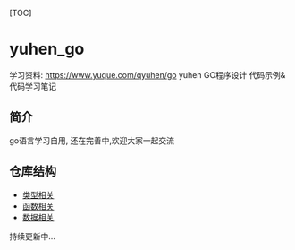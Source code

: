 [TOC]

# yuhen_go
学习资料: https://www.yuque.com/qyuhen/go  yuhen GO程序设计 代码示例&amp;代码学习笔记

## 简介
go语言学习自用, 还在完善中,欢迎大家一起交流

## 仓库结构
- [类型相关](type)
- [函数相关](fun)
- [数据相关](data)


持续更新中...
